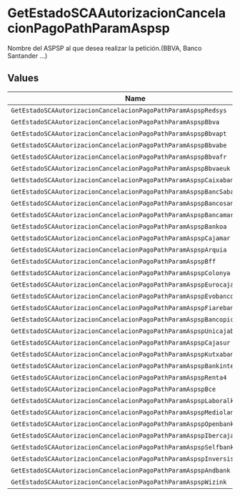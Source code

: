 # GetEstadoSCAAutorizacionCancelacionPagoPathParamAspsp

Nombre del ASPSP al que desea realizar la petición.(BBVA, Banco Santander ...)


## Values

| Name                                                                   | Value                                                                  |
| ---------------------------------------------------------------------- | ---------------------------------------------------------------------- |
| `GetEstadoSCAAutorizacionCancelacionPagoPathParamAspspRedsys`          | redsys                                                                 |
| `GetEstadoSCAAutorizacionCancelacionPagoPathParamAspspBbva`            | BBVA                                                                   |
| `GetEstadoSCAAutorizacionCancelacionPagoPathParamAspspBbvapt`          | BBVAPT                                                                 |
| `GetEstadoSCAAutorizacionCancelacionPagoPathParamAspspBbvabe`          | BBVABE                                                                 |
| `GetEstadoSCAAutorizacionCancelacionPagoPathParamAspspBbvafr`          | BBVAFR                                                                 |
| `GetEstadoSCAAutorizacionCancelacionPagoPathParamAspspBbvaeuk`         | BBVAEUK                                                                |
| `GetEstadoSCAAutorizacionCancelacionPagoPathParamAspspCaixabank`       | caixabank                                                              |
| `GetEstadoSCAAutorizacionCancelacionPagoPathParamAspspBancSabadell`    | BancSabadell                                                           |
| `GetEstadoSCAAutorizacionCancelacionPagoPathParamAspspBancosantander`  | bancosantander                                                         |
| `GetEstadoSCAAutorizacionCancelacionPagoPathParamAspspBancamarch`      | bancamarch                                                             |
| `GetEstadoSCAAutorizacionCancelacionPagoPathParamAspspBankoa`          | bankoa                                                                 |
| `GetEstadoSCAAutorizacionCancelacionPagoPathParamAspspCajamar`         | cajamar                                                                |
| `GetEstadoSCAAutorizacionCancelacionPagoPathParamAspspArquia`          | arquia                                                                 |
| `GetEstadoSCAAutorizacionCancelacionPagoPathParamAspspBff`             | BFF                                                                    |
| `GetEstadoSCAAutorizacionCancelacionPagoPathParamAspspColonya`         | colonya                                                                |
| `GetEstadoSCAAutorizacionCancelacionPagoPathParamAspspEurocajarural`   | eurocajarural                                                          |
| `GetEstadoSCAAutorizacionCancelacionPagoPathParamAspspEvobanco`        | evobanco                                                               |
| `GetEstadoSCAAutorizacionCancelacionPagoPathParamAspspFiarebancaetica` | fiarebancaetica                                                        |
| `GetEstadoSCAAutorizacionCancelacionPagoPathParamAspspBancopichincha`  | bancopichincha                                                         |
| `GetEstadoSCAAutorizacionCancelacionPagoPathParamAspspUnicajabanco`    | unicajabanco                                                           |
| `GetEstadoSCAAutorizacionCancelacionPagoPathParamAspspCajasur`         | cajasur                                                                |
| `GetEstadoSCAAutorizacionCancelacionPagoPathParamAspspKutxabank`       | kutxabank                                                              |
| `GetEstadoSCAAutorizacionCancelacionPagoPathParamAspspBankinter`       | bankinter                                                              |
| `GetEstadoSCAAutorizacionCancelacionPagoPathParamAspspRenta4`          | renta4                                                                 |
| `GetEstadoSCAAutorizacionCancelacionPagoPathParamAspspBce`             | BCE                                                                    |
| `GetEstadoSCAAutorizacionCancelacionPagoPathParamAspspLaboralkutxa`    | laboralkutxa                                                           |
| `GetEstadoSCAAutorizacionCancelacionPagoPathParamAspspMediolanum`      | mediolanum                                                             |
| `GetEstadoSCAAutorizacionCancelacionPagoPathParamAspspOpenbank`        | openbank                                                               |
| `GetEstadoSCAAutorizacionCancelacionPagoPathParamAspspIbercaja`        | ibercaja                                                               |
| `GetEstadoSCAAutorizacionCancelacionPagoPathParamAspspSelfbank`        | selfbank                                                               |
| `GetEstadoSCAAutorizacionCancelacionPagoPathParamAspspInversis`        | inversis                                                               |
| `GetEstadoSCAAutorizacionCancelacionPagoPathParamAspspAndbank`         | andbank                                                                |
| `GetEstadoSCAAutorizacionCancelacionPagoPathParamAspspWizink`          | wizink                                                                 |
